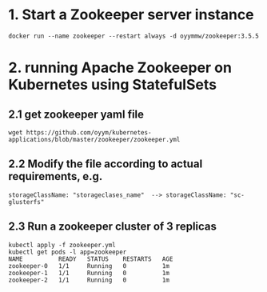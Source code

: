 # 1. Start a Zookeeper server instance
    docker run --name zookeeper --restart always -d oyymmw/zookeeper:3.5.5

# 2. running Apache Zookeeper on Kubernetes using StatefulSets
## 2.1 get zookeeper yaml file
    wget https://github.com/oyym/kubernetes-applications/blob/master/zookeeper/zookeeper.yml
## 2.2 Modify the file according to actual requirements, e.g.
    storageClassName: "storageclases_name"  --> storageClassName: "sc-glusterfs"
## 2.3 Run a zookeeper cluster of 3 replicas
    kubectl apply -f zookeeper.yml
    kubectl get pods -l app=zookeeper
    NAME          READY   STATUS    RESTARTS   AGE
    zookeeper-0   1/1     Running   0          1m
    zookeeper-1   1/1     Running   0          1m
    zookeeper-2   1/1     Running   0          1m
